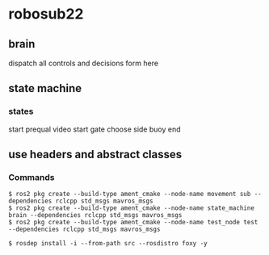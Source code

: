 # robosub22

## brain
  dispatch all controls and decisions form here

## state machine
### states
  start
  prequal video
  start gate
  choose side
  buoy
  end

## use headers and abstract classes


### Commands
```
$ ros2 pkg create --build-type ament_cmake --node-name movement sub --dependencies rclcpp std_msgs mavros_msgs
$ ros2 pkg create --build-type ament_cmake --node-name state_machine brain --dependencies rclcpp std_msgs mavros_msgs
$ ros2 pkg create --build-type ament_cmake --node-name test_node test --dependencies rclcpp std_msgs mavros_msgs

$ rosdep install -i --from-path src --rosdistro foxy -y
```
